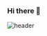 ### Hi there 👋

![header](https://capsule-render.vercel.app/api?type=waving&color=gradient&height=230&section=header&text=HyorinLee&fontAlign=40&fontSize=60&fontColor=ffffff)


<!--
**hyorish03/hyorish03** is a ✨ _special_ ✨ repository because its `README.md` (this file) appears on your GitHub profile.

Here are some ideas to get you started:

- 🔭 I’m currently working on ...
- 🌱 I’m currently learning ...
- 👯 I’m looking to collaborate on ...
- 🤔 I’m looking for help with ...
- 💬 Ask me about ...
- 📫 How to reach me: ...
- 😄 Pronouns: ...
- ⚡ Fun fact: ...
-->
